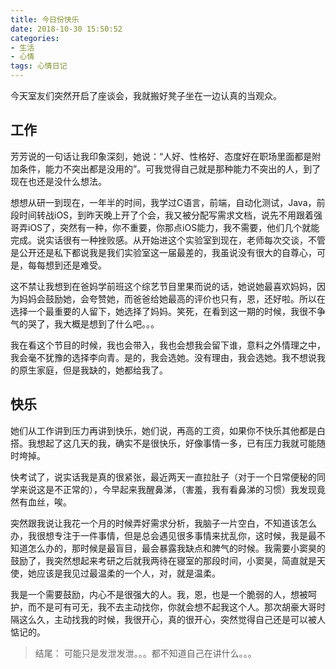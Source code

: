 ```yaml
---
title: 今日份快乐
date: 2018-10-30 15:50:52
categories:
- 生活
- 心情
tags: 心情日记
---
```


今天室友们突然开启了座谈会，我就搬好凳子坐在一边认真的当观众。

## 工作
芳芳说的一句话让我印象深刻，她说：“人好、性格好、态度好在职场里面都是附加条件，能力不突出都是没用的”。可我觉得自己就是那种能力不突出的人，到了现在也还是没什么想法。

想想从研一到现在，一年半的时间，我学过C语言，前端，自动化测试，Java，前段时间转战iOS，到昨天晚上开了个会，我又被分配写需求文档，说先不用跟着强哥弄iOS了，突然有一种，你不重要，你那点iOS能力，我不需要，他们几个就能完成。说实话很有一种挫败感。从开始进这个实验室到现在，老师每次交谈，不管是公开还是私下都说我是我们实验室这一届最差的，我虽说没有很大的自尊心，可是，每每想到还是难受。

这不禁让我想到在爸妈学前班这个综艺节目里果而说的话，她说她最喜欢妈妈，因为妈妈会鼓励她，会夸赞她，而爸爸给她最高的评价也只有，恩，还好啦。所以在选择一个最重要的人留下，她选择了妈妈。笑死，在看到这一期的时候，我很不争气的哭了，我大概是想到了什么吧。。。

我在看这个节目的时候，我也会带入，我也会想我会留下谁，意料之外情理之中，我会毫不犹豫的选择李向青。是的，我会选她。没有理由，我会选她。我不想说我的原生家庭，但是我缺的，她都给我了。

## 快乐
她们从工作讲到压力再讲到快乐，她们说，再高的工资，如果你不快乐其他都是白搭。我想起了这几天的我，确实不是很快乐，好像事情一多，已有压力我就可能随时垮掉。

快考试了，说实话我是真的很紧张，最近两天一直拉肚子（对于一个日常便秘的同学来说这是不正常的），今早起来我醒鼻涕，（害羞，我有看鼻涕的习惯）我发现竟然有血丝，唉。

突然跟我说让我花一个月的时候弄好需求分析，我脑子一片空白，不知道该怎么办，我很想专注于一件事情，但是总会遇见很多事情来扰乱你，这时候，我是最不知道怎么办的，那时候是最盲目，最会暴露我缺点和脾气的时候。我需要小窦昊的鼓励了，我突然想起来考研之后就我两待在寝室的那段时间，小窦昊，简直就是天使，她应该是我见过最温柔的一个人，对，就是温柔。

我是一个需要鼓励，内心不是很强大的人。我，恩，也是一个脆弱的人，想被呵护，而不是可有可无，我不去主动找你，你就会想不起我这个人。那次胡豪大哥时隔这么久，主动找我的时候，我很开心，真的很开心，突然觉得自己还是可以被人惦记的。

> 结尾：
> 可能只是发泄发泄。。。都不知道自己在讲什么。。。